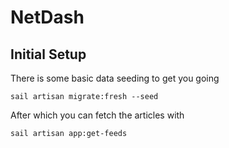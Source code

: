 # NetDash

## Initial Setup
There is some basic data seeding to get you going
```
sail artisan migrate:fresh --seed
```

After which you can fetch the articles with
```
sail artisan app:get-feeds
```